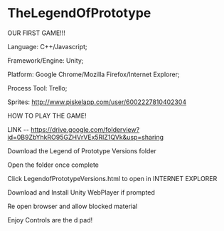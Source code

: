 # TheLegendOfPrototype
OUR FIRST GAME!!!

Language: C++/Javascript;

Framework/Engine: Unity;

Platform: Google Chrome/Mozilla Firefox/Internet Explorer;

Process Tool: Trello;

Sprites: http://www.piskelapp.com/user/6002227810402304


HOW TO PLAY THE GAME!

LINK -- https://drive.google.com/folderview?id=0B9ZbYhkRO95GZHVrVEx5RlZ1QVk&usp=sharing

Download the Legend of Prototype Versions folder

Open the folder once complete

Click LegendofPrototypeVersions.html to open in INTERNET EXPLORER

Download  and Install Unity WebPlayer if prompted

Re open browser and allow blocked material

Enjoy Controls are the d pad!





